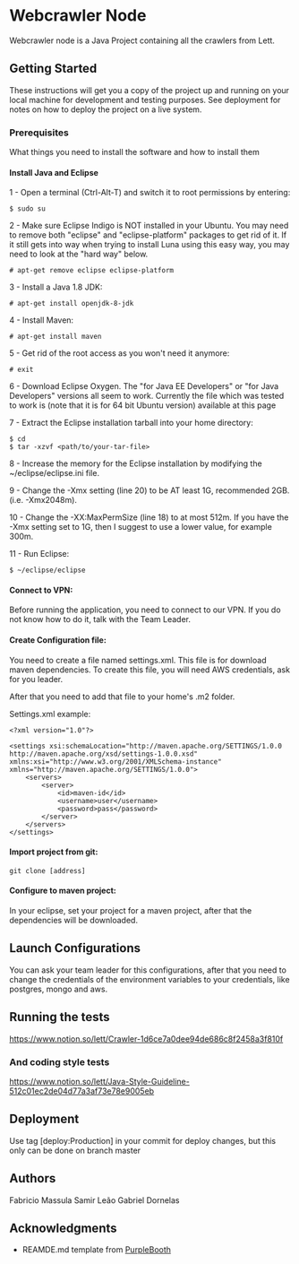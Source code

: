 # Webcrawler Node 

Webcrawler node is a Java Project containing all the crawlers from Lett.

## Getting Started

These instructions will get you a copy of the project up and running on your local machine for development and testing purposes. See deployment for notes on how to deploy the project on a live system.

### Prerequisites

What things you need to install the software and how to install them

#### Install Java and Eclipse
1 - Open a terminal (Ctrl-Alt-T) and switch it to root permissions by entering:

```  
$ sudo su
```

2 - Make sure Eclipse Indigo is NOT installed in your Ubuntu. You may need to remove both "eclipse" and "eclipse-platform" packages to get rid of it. If it still gets into way when trying to install Luna using this easy way, you may need to look at the "hard way" below.

```    
# apt-get remove eclipse eclipse-platform
```

3 - Install a Java 1.8 JDK:

```  
# apt-get install openjdk-8-jdk
```

4 - Install Maven:

```    
# apt-get install maven
```

5 - Get rid of the root access as you won't need it anymore:

```
# exit
```

6 - Download Eclipse Oxygen. The "for Java EE Developers" or "for Java Developers" versions all seem to work. 
Currently the file which was tested to work is (note that it is for 64 bit Ubuntu version) available at this page

7 - Extract the Eclipse installation tarball into your home directory:

```
$ cd
$ tar -xzvf <path/to/your-tar-file>
```

8 - Increase the memory for the Eclipse installation by modifying the ~/eclipse/eclipse.ini file.

9 - Change the -Xmx setting (line 20) to be AT least 1G, recommended 2GB. (i.e. -Xmx2048m).

10 - Change the -XX:MaxPermSize (line 18) to at most 512m. If you have the -Xmx setting set to 1G, then I suggest to use a lower value, for example 300m.

11 - Run Eclipse:

```
$ ~/eclipse/eclipse
```

#### Connect to VPN:

Before running the application, you need to connect to our VPN. If you do not know how to do it, talk with the Team Leader.

#### Create Configuration file:

You need to create a file named settings.xml. This file is for download maven dependencies.
To create this file, you will need AWS credentials, ask for you leader.

After that you need to add that file to your home's .m2 folder.

Settings.xml example:

```
<?xml version="1.0"?>

<settings xsi:schemaLocation="http://maven.apache.org/SETTINGS/1.0.0 http://maven.apache.org/xsd/settings-1.0.0.xsd" xmlns:xsi="http://www.w3.org/2001/XMLSchema-instance" xmlns="http://maven.apache.org/SETTINGS/1.0.0">
    <servers>
        <server>
            <id>maven-id</id>
            <username>user</username>
            <password>pass</password>
        </server>
    </servers>
</settings>
```

#### Import project from git:

```
git clone [address]
```

#### Configure to maven project:

In your eclipse, set your project for a maven project, after that the dependencies will be downloaded.

## Launch Configurations

You can ask your team leader for this configurations, after that you need to change the credentials
of the environment variables to your credentials, like postgres, mongo and aws.

## Running the tests

https://www.notion.so/lett/Crawler-1d6ce7a0dee94de686c8f2458a3f810f


### And coding style tests

https://www.notion.so/lett/Java-Style-Guideline-512c01ec2de04d77a3af73e78e9005eb

## Deployment

Use tag [deploy:Production] in your commit for deploy changes, but this only can be done on branch master

## Authors

Fabricio Massula
Samir Leão
Gabriel Dornelas

## Acknowledgments

* REAMDE.md template from [PurpleBooth](https://gist.githubusercontent.com/PurpleBooth/109311bb0361f32d87a2/raw/8254b53ab8dcb18afc64287aaddd9e5b6059f880/README-Template.md)